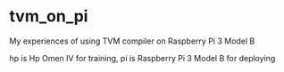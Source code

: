# tvm_on_pi
My experiences of using TVM compiler on Raspberry Pi 3 Model B


hp is Hp Omen IV for training,  pi is Raspberry Pi 3 Model B for deploying
